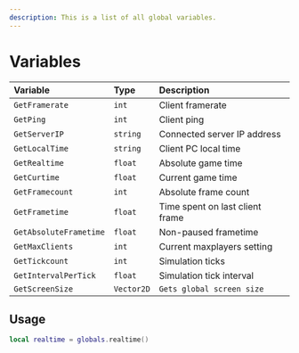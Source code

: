 ```yaml
---
description: This is a list of all global variables.
---
```


# Variables

| Variable | Type | Description |
| :--- | :--- | :--- |
| `GetFramerate` | `int` | Client framerate |
| `GetPing` | `int` | Client ping |
| `GetServerIP` | `string` | Connected server IP address |
| `GetLocalTime` | `string` | Client PC local time |
| `GetRealtime` | `float` | Absolute game time |
| `GetCurtime` | `float` | Current game time |
| `GetFramecount` | `int` | Absolute frame count |
| `GetFrametime` | `float` | Time spent on last client frame |
| `GetAbsoluteFrametime` | `float` | Non-paused frametime |
| `GetMaxClients` | `int` | Current maxplayers setting |
| `GetTickcount` | `int` | Simulation ticks |
| `GetIntervalPerTick` | `float` | Simulation tick interval |
| `GetScreenSize` | `Vector2D` | `Gets global screen size` |

## Usage

```lua
local realtime = globals.realtime()
```

